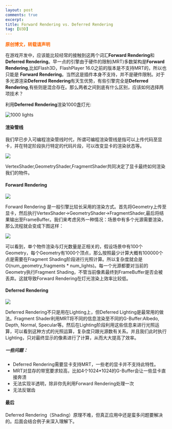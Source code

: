 ```yaml
---
layout: post
comments: true
excerpt:
title: Forward Rendering vs. Deferred Rendering
tag: [U3D]
---
```


<span style="color: #ff6600;"><strong>原创博文，转载请声明</strong></span>

在游戏开发中，应该能比较经常的接触到这两个词汇**Forward Rendering**和**Deferred Rendering**。早一点的引擎由于硬件的限制(MRT)多数架构是**Forward Rendering**,比如Flash3D，FlashPlayer 16.0之前的版本是不支持MRT的，所以也只能是 **Forward Rendering**。当然这是插件本身不支持，并不是硬件限制。对于多光源渲染**Deferred Rendering**有天生优势，有些引擎完全是**Deferred Rendering**,有些则是混合存在。那么两者之间到底有什么区别，应该如何选择两项技术？

利用**Deferred Rendering**渲染1000盏灯光:

![1000 lights](../../images/deferredLighting.png)

#### 渲染管线

我们早已步入可编程渲染管线时代，所谓可编程渲染管线是指可以上传代码至显卡，并在特定阶段执行特定的代码片段，可以改变显卡的渲染状态等。

![](../../images/shader-pipeline-v2.png)

VertexShader,GeometryShader,FragmentShader共同决定了显卡最终如何渲染我们的物件。

#### Forward Rendering

![](../../images/forward.jpg)

Forward Rendering 是一般引擎比较长采用的渲染方式。首先将Geometry上传至显卡，然后执行VertexShader->GeometryShader->FragmentShader,最后将结果输出至FrameBuffer。我们来考虑另外一种情况：场景中有多个光源需要渲染，那么流程就会变成下图这样：

![](../../images/forwardLighting.jpg)

可以看到，单个物件渲染与灯光数量是正相关的，假设场景中有100个Geometry，每个Geometry有1000个顶点，那么按照最少计算大概有100000个点是需要在Fragment Shading阶段进行光照计算。所以复杂度就会是O(num_geometry_fragments * num_lights)。每一个光源都要对当前的Geometry执行Fragment Shading，不管当前像素最终到FrameBuffer是否会被丢弃。这就导致Forward Rendering在灯光渲染上效率比较低。

#### Deferred Rendering

![](../../images/deferred.jpg)

Deferred Rendering不只是用在Lighting上，但Deferred Lighting是最常用的做法。Fragment Shader利用MRT将不同的信息渲染至不同的G-Buffer:Albedo, Depth, Normal, Specular等。然后在Lighting阶段利用这些信息来进行光照运算，可以看到这种方式的光照运算，复杂度只跟光源数有关系。并且我们此时执行Lighting，只对最终显示的像素进行了计算，从而大大提高了效率。

##### 一些问题：

* Deferred Rendering需要显卡支持MRT，一些老的显卡并不支持此特性。
* MRT对显存的带宽要求较高，比如4个1024*1024的G-Buffer会让一些显卡直接奔溃
* 无法实现半透明，除非你先利用Forward Rendering处理一次
* 无法反锯齿

#### 最后

Deferred Rendering（Shading）原理不难，但真正应用中还是蛮多问题要解决的。后面会结合例子来深入理解下。